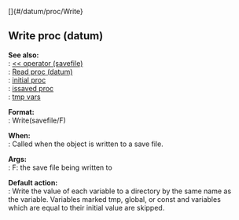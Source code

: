 []{#/datum/proc/Write}    
## Write proc (datum)    
**See also:**    
:   [\<\< operator (savefile)](/ref/savefile/operator/%3c%3c/%3c%3c.md)    
:   [Read proc (datum)](/ref/datum/proc/Read/Read.md)    
:   [initial proc](/ref/proc/initial/initial.md)    
:   [issaved proc](/ref/proc/issaved/issaved.md)    
:   [tmp vars](/ref/var/tmp/tmp.md)    
<!-- -->    
**Format:**    
:   Write(savefile/F)    
<!-- -->    
**When:**    
:   Called when the object is written to a save file.    
<!-- -->    
**Args:**    
:   F: the save file being written to    
<!-- -->    
**Default action:**    
:   Write the value of each variable to a directory by the same name as    
    the variable. Variables marked tmp, global, or const and variables    
    which are equal to their initial value are skipped.  
